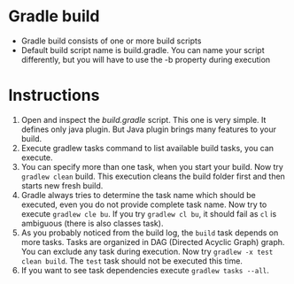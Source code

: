 # Gradle build

* Gradle build consists of one or more build scripts
* Default build script name is build.gradle. You can name your script differently, 
  but you will have to use the -b property during execution

# Instructions

1. Open and inspect the _build.gradle_ script. This one is very simple. It defines only java plugin. 
   But Java plugin brings many features to your build.
2. Execute gradlew tasks command to list available build tasks, you can execute.
3. You can specify more than one task, when you start your build. Now try `gradlew clean` build. 
   This execution cleans the build folder first and then starts new fresh build.
4. Gradle always tries to determine the task name which should be executed, even you do not provide complete task name. 
   Now try to execute `gradlew cle bu`. If you try `gradlew cl bu`, it should fail as `cl` is ambiguous (there is also classes task).
5. As you probably noticed from the build log, the `build` task depends on more tasks. 
   Tasks are organized in DAG (Directed Acyclic Graph) graph. You can exclude any task during execution. 
   Now try `gradlew -x test clean build`. The `test` task should not be executed this time.
6. If you want to see task dependencies execute `gradlew tasks --all`.







